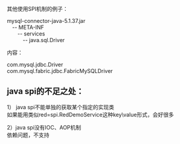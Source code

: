 其他使用SPI机制的例子：    

mysql-connector-java-5.1.37.jar    
&ensp;&ensp;-- META-INF    
&ensp;&ensp;&ensp;&ensp;-- services    
&ensp;&ensp;&ensp;&ensp;&ensp;&ensp;-- java.sql.Driver
      
内容：    

com.mysql.jdbc.Driver    
com.mysql.fabric.jdbc.FabricMySQLDriver


## java spi的不足之处：   
1） java spi不能单独的获取某个指定的实现类    
如果能用类似red=spi.RedDemoService这种key\value形式，会好很多

2）java spi没有IOC、AOP机制    
依赖问题，不支持
